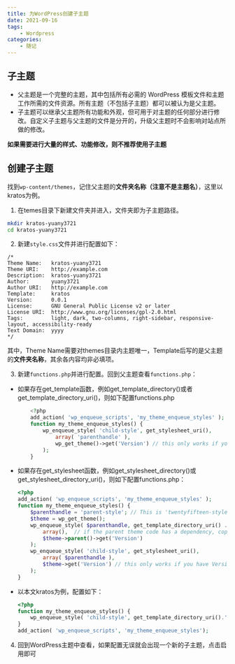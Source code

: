 ```yaml
---
title: 为WordPress创建子主题
date: 2021-09-16
tags: 
    - Wordpress
categories: 
    - 随记
---
```

## 子主题

-  父主题是一个完整的主题，其中包括所有必需的 WordPress 模板文件和主题工作所需的文件资源。所有主题（不包括子主题）都可以被认为是父主题。
- 子主题可以继承父主题所有功能和外观，但可用于对主题的任何部分进行修改。自定义子主题与父主题的文件是分开的，升级父主题时不会影响对站点所做的修改。

**如果需要进行大量的样式、功能修改，则不推荐使用子主题**

## 创建子主题

找到`wp-content/themes`，记住父主题的**文件夹名称（注意不是主题名）**，这里以kratos为例。

1.   在temes目录下新建文件夹并进入，文件夹即为子主题路径。

```bash
mkdir kratos-yuany3721
cd kratos-yuany3721
```

2.   新建`style.css`文件并进行配置如下：
```
/*
Theme Name:   kratos-yuany3721
Theme URI:    http://example.com
Description:  kratos-yuany3721
Author:       yuany3721
Author URI:   http://example.com
Template:     kratos
Version:      0.0.1
License:      GNU General Public License v2 or later
License URI:  http://www.gnu.org/licenses/gpl-2.0.html
Tags:         light, dark, two-columns, right-sidebar, responsive-layout, accessibility-ready
Text Domain:  yyyy
*/
```
其中，Theme Name需要对themes目录内主题唯一，Template后写的是父主题的**文件夹名称**，其余各内容均非必填项。

3.   新建`functions.php`并进行配置。回到父主题查看`functions.php`：

- 如果存在get_template函数，例如get_template_directory()或者get_template_directory_uri()，则如下配置functions.php

    ```php
        <?php
        add_action( 'wp_enqueue_scripts', 'my_theme_enqueue_styles' );
        function my_theme_enqueue_styles() {
            wp_enqueue_style( 'child-style', get_stylesheet_uri(),
                array( 'parenthandle' ), 
                wp_get_theme()->get('Version') // this only works if you have Version in the style header
            );
        }
    ```

- 如果存在get_stylesheet函数，例如get_stylesheet_directory()或get_stylesheet_directory_uri()，则如下配置functions.php：

    ```php
    <?php
    add_action( 'wp_enqueue_scripts', 'my_theme_enqueue_styles' );
    function my_theme_enqueue_styles() {
        $parenthandle = 'parent-style'; // This is 'twentyfifteen-style' for the Twenty Fifteen theme.
        $theme = wp_get_theme();
        wp_enqueue_style( $parenthandle, get_template_directory_uri() . '/style.css', 
            array(),  // if the parent theme code has a dependency, copy it to here
            $theme->parent()->get('Version')
        );
        wp_enqueue_style( 'child-style', get_stylesheet_uri(),
            array( $parenthandle ),
            $theme->get('Version') // this only works if you have Version in the style header
        );
    }
    ```
- 以本文kratos为例，配置如下：
    ```php
    <?php
    function my_theme_enqueue_styles() {
        wp_enqueue_style( 'child-style', get_template_directory_uri().'/style.css' );
    }
    add_action( 'wp_enqueue_scripts', 'my_theme_enqueue_styles');
    ```
4.   回到WordPress主题中查看，如果配置无误就会出现一个新的子主题，点击启用即可